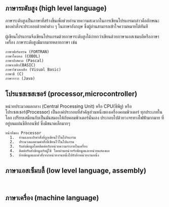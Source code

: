 ## ภาษาระดับสูง (high level language)

ภาษาระดับสูงเป็นภาษาที่สร้างขึ้นเพื่อช่วยอำนวยความสะดวกในการเขียนโปรแกรมกล่าวคือลักษณะของคำสั่งจะประกอบด้วยคำต่าง ๆ ในภาษาอังกฤษ ซึ่งผู้อ่านสามารถเข้าใจความหมายได้ทันที 

ผู้เขียนโปรแกรมจึงเขียนโปรแกรมด้วยภาษาระดับสูงได้ง่ายกว่าเขียนด้วยภาษาแอสเซมบลีหรือภาษาเครื่อง ภาษาระดับสูงมีมากมายหลายภาษา เช่น
~~~
ภาษาฟอร์แทรน (FORTRAN)
ภาษาโคบอล (COBOL)
ภาษาปาสคาล (Pascal)
ภาษาเบสิก(BASIC) 
ภาษาวิชวลเบสิก (Visual Basic) 
ภาษาซี (C) 
ภาษาจาวา (Java)

~~~
## โปรแซสเซสเซอร์ (processor,microcontroller)

หน่วยประมวลผลกลาง (Central Processing Unit) หรือ CPU(ซีพียู) หรือ โปรเซสเซอร์(Processor) เป็นองค์ประกอบที่สำคัญส่วนหนึ่งของเครื่องคอมพิวเตอร์
ทุกประเภทในโลก เปรียบเสมือนกับเป็นมันสมองให้กับคอมพิวเตอร์นั่นเอง ประกอบไปด้วยวงจรทางไฟฟ้ามากมาย ที่อยู่บนแผ่นซิลิกอนซิป ซึ่งมีขนาดเล็กมากๆ

~~~
หน้าที่ของ Processor
  1.  อ่านและแปรคำสั่งที่ถูกเขียนไว้ในโปรแกรม
  2.  ประมวลผลตามคำสั่งที่เขียนไว้ในโปแกรม
  3.  รับส่งข้อมูลโดยติดต่อกับหน่วยความจำภายในเครื่อง
  4.  ติดต่อรับส่งข้อมูลกับผู้ใช้ โดยผ่านหน่วยรับข้อมูลและหน่วยแสดงผล
  5.  ย้ายข้อมูลและคำสั่งจากหน่วยงานหนึ่งไปยังอีกหน่วยงานหนึ่ง
~~~
## ภาษาแอสเซ็มบลี้ (low level language, assembly)

~~~
      
~~~

## ภาษาเครื่อง (machine language)
